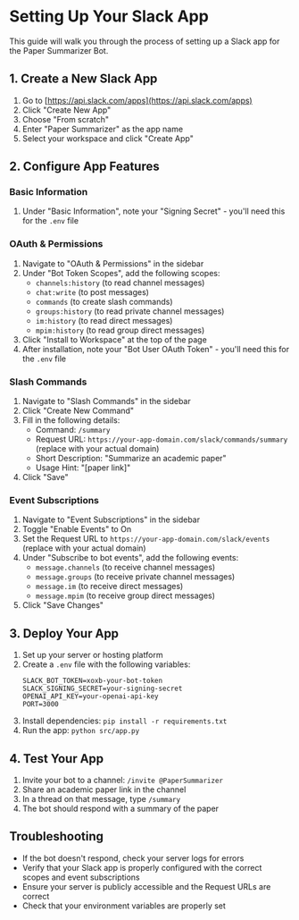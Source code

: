 # Setting Up Your Slack App

This guide will walk you through the process of setting up a Slack app for the Paper Summarizer Bot.

## 1. Create a New Slack App

1. Go to [https://api.slack.com/apps](https://api.slack.com/apps)
2. Click "Create New App"
3. Choose "From scratch"
4. Enter "Paper Summarizer" as the app name
5. Select your workspace and click "Create App"

## 2. Configure App Features

### Basic Information

1. Under "Basic Information", note your "Signing Secret" - you'll need this for the `.env` file

### OAuth & Permissions

1. Navigate to "OAuth & Permissions" in the sidebar
2. Under "Bot Token Scopes", add the following scopes:
   - `channels:history` (to read channel messages)
   - `chat:write` (to post messages)
   - `commands` (to create slash commands)
   - `groups:history` (to read private channel messages)
   - `im:history` (to read direct messages)
   - `mpim:history` (to read group direct messages)
3. Click "Install to Workspace" at the top of the page
4. After installation, note your "Bot User OAuth Token" - you'll need this for the `.env` file

### Slash Commands

1. Navigate to "Slash Commands" in the sidebar
2. Click "Create New Command"
3. Fill in the following details:
   - Command: `/summary`
   - Request URL: `https://your-app-domain.com/slack/commands/summary` (replace with your actual domain)
   - Short Description: "Summarize an academic paper"
   - Usage Hint: "[paper link]"
4. Click "Save"

### Event Subscriptions

1. Navigate to "Event Subscriptions" in the sidebar
2. Toggle "Enable Events" to On
3. Set the Request URL to `https://your-app-domain.com/slack/events` (replace with your actual domain)
4. Under "Subscribe to bot events", add the following events:
   - `message.channels` (to receive channel messages)
   - `message.groups` (to receive private channel messages)
   - `message.im` (to receive direct messages)
   - `message.mpim` (to receive group direct messages)
5. Click "Save Changes"

## 3. Deploy Your App

1. Set up your server or hosting platform
2. Create a `.env` file with the following variables:
   ```
   SLACK_BOT_TOKEN=xoxb-your-bot-token
   SLACK_SIGNING_SECRET=your-signing-secret
   OPENAI_API_KEY=your-openai-api-key
   PORT=3000
   ```
3. Install dependencies: `pip install -r requirements.txt`
4. Run the app: `python src/app.py`

## 4. Test Your App

1. Invite your bot to a channel: `/invite @PaperSummarizer`
2. Share an academic paper link in the channel
3. In a thread on that message, type `/summary`
4. The bot should respond with a summary of the paper

## Troubleshooting

- If the bot doesn't respond, check your server logs for errors
- Verify that your Slack app is properly configured with the correct scopes and event subscriptions
- Ensure your server is publicly accessible and the Request URLs are correct
- Check that your environment variables are properly set
